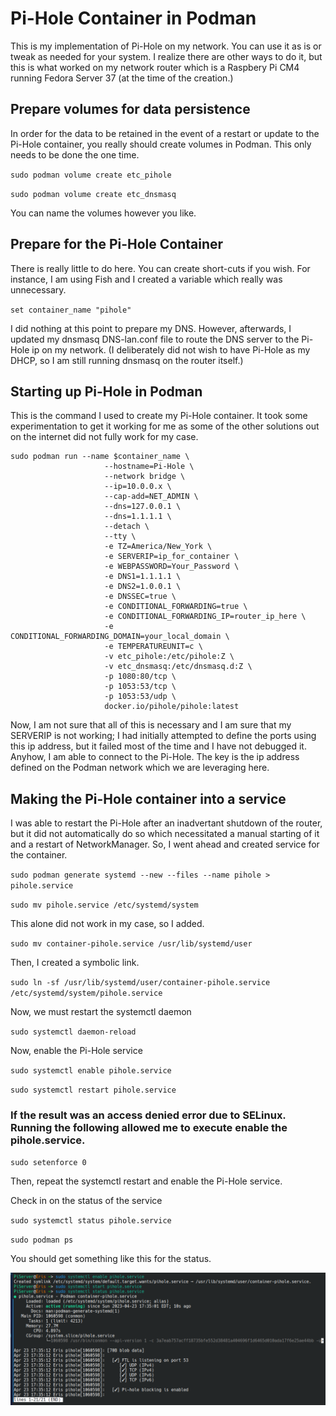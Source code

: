 # Pi-Hole Container in Podman

This is my implementation of Pi-Hole on my network. You can use it as is or tweak as needed for your system. I realize there are other ways to do it, but this is what worked on my network router which is a Raspbery Pi CM4 running Fedora Server 37 (at the time of the creation.)

## Prepare volumes for data persistence

In order for the data to be retained in the event of a restart or update to the Pi-Hole container, you really should create volumes in Podman. This only needs to be done the one time.

`sudo podman volume create etc_pihole`

`sudo podman volume create etc_dnsmasq`

You can name the volumes however you like.

## Prepare for the Pi-Hole Container

There is really little to do here. You can create short-cuts if you wish. For instance, I am using Fish and I created a variable which really was unnecessary.

`set container_name "pihole"`

I did nothing at this point to prepare my DNS. However, afterwards, I updated my dnsmasq DNS-lan.conf file to route the DNS server to the Pi-Hole ip on my network. (I deliberately did not wish to have Pi-Hole as my DHCP, so I am still running dnsmasq on the router itself.)

## Starting up Pi-Hole in Podman

This is the command I used to create my Pi-Hole container. It took some experimentation to get it working for me as some of the other solutions out on the internet did not fully work for my case.

```
sudo podman run --name $container_name \
                     --hostname=Pi-Hole \
                     --network bridge \
                     --ip=10.0.0.x \
                     --cap-add=NET_ADMIN \
                     --dns=127.0.0.1 \
                     --dns=1.1.1.1 \
                     --detach \
                     --tty \
                     -e TZ=America/New_York \
                     -e SERVERIP=ip_for_container \
                     -e WEBPASSWORD=Your_Password \
                     -e DNS1=1.1.1.1 \
                     -e DNS2=1.0.0.1 \
                     -e DNSSEC=true \
                     -e CONDITIONAL_FORWARDING=true \
                     -e CONDITIONAL_FORWARDING_IP=router_ip_here \
                     -e CONDITIONAL_FORWARDING_DOMAIN=your_local_domain \
                     -e TEMPERATUREUNIT=c \
                     -v etc_pihole:/etc/pihole:Z \
                     -v etc_dnsmasq:/etc/dnsmasq.d:Z \
                     -p 1080:80/tcp \
                     -p 1053:53/tcp \
                     -p 1053:53/udp \
                     docker.io/pihole/pihole:latest
```

Now, I am not sure that all of this is necessary and I am sure that my SERVERIP is not working; I had initially attempted to define the ports using this ip address, but it failed most of the time and I have not debugged it. Anyhow, I am able to connect to the Pi-Hole. The key is the ip address defined on the Podman network which we are leveraging here.

## Making the Pi-Hole container into a service

I was able to restart the Pi-Hole after an inadvertant shutdown of the router, but it did not automatically do so which necessitated a manual starting of it and a restart of NetworkManager. So, I went ahead and created service for the container.

`sudo podman generate systemd --new --files --name pihole > pihole.service`

`sudo mv pihole.service /etc/systemd/system`

This alone did not work in my case, so I added.

`sudo mv container-pihole.service /usr/lib/systemd/user`

Then, I created a symbolic link.

`sudo ln -sf /usr/lib/systemd/user/container-pihole.service /etc/systemd/system/pihole.service`

Now, we must restart the systemctl daemon

`sudo systemctl daemon-reload`

Now, enable the Pi-Hole service

`sudo systemctl enable pihole.service`

`sudo systemctl restart pihole.service`

### If the result was an access denied error due to SELinux. Running the following allowed me to execute enable the pihole.service.

`sudo setenforce 0`

Then, repeat the systemctl restart and enable the Pi-Hole service.

Check in on the status of the service

`sudo systemctl status pihole.service`

`sudo podman ps`

You should get something like this for the status.

![Pi-Hole Service Status](images/Screenshot_20230423_173632.png)
